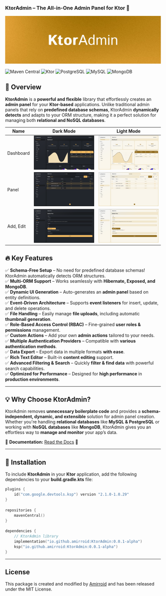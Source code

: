 ### **KtorAdmin – The All-in-One Admin Panel for Ktor 🚀**

![KtorAdmin Banner](/art/banner.jpg)

![Maven Central](https://img.shields.io/maven-central/v/io.github.amirroid/KtorAdmin)
![Ktor](https://img.shields.io/badge/Ktor-%E2%9C%94-brightgreen)
![PostgreSQL](https://img.shields.io/badge/PostgreSQL-%E2%9C%94-brightgreen)
![MySQL](https://img.shields.io/badge/MySQL-%E2%9C%94-brightgreen)
![MongoDB](https://img.shields.io/badge/MongoDB-%E2%9C%94-brightgreen)

## **🌟 Overview**

**KtorAdmin** is a **powerful and flexible** library that effortlessly creates an **admin panel** for your **Ktor-based** applications. Unlike traditional admin panels that rely on **predefined database schemas**, KtorAdmin **dynamically detects** and adapts to your ORM structure, making it a perfect solution for managing both **relational and NoSQL databases**.

| Name      | Dark Mode                        | Light Mode                         |
|-----------|----------------------------------|------------------------------------|
| Dashboard | ![Dark](/art/dark_dashboard.png) | ![Light](/art/light_dashboard.png) |
| Panel     | ![Dark](/art/panel_dark.png)     | ![Light](/art/panel_light.png)     |
| Add, Edit | ![Dark](/art/upsert_dark.png)    | ![Light](/art/upsert_light.png)    |

## **🔥 Key Features**

✅ **Schema-Free Setup** – No need for predefined database schemas! KtorAdmin automatically detects ORM structures.  
✅ **Multi-ORM Support** – Works seamlessly with **Hibernate, Exposed, and MongoDB**.  
✅ **Dynamic UI Generation** – Auto-generates an **admin panel** based on entity definitions.  
✅ **Event-Driven Architecture** – Supports **event listeners** for insert, update, and delete operations.  
✅ **File Handling** – Easily manage **file uploads**, including automatic **thumbnail generation**.  
✅ **Role-Based Access Control (RBAC)** – Fine-grained **user roles & permissions** management.  
✅ **Custom Actions** – Add your own **admin actions** tailored to your needs.  
✅ **Multiple Authentication Providers** – Compatible with **various authentication methods**.  
✅ **Data Export** – Export data in multiple formats **with ease**.  
✅ **Rich Text Editor** – Built-in **content editing** support.  
✅ **Advanced Filtering & Search** – Quickly **filter & find data** with powerful search capabilities.  
✅ **Optimized for Performance** – Designed for **high performance** in **production environments**.

---

## **💡 Why Choose KtorAdmin?**

KtorAdmin removes **unnecessary boilerplate code** and provides a **schema-independent, dynamic, and extensible** solution for admin panel creation. Whether you're handling **relational databases** like **MySQL & PostgreSQL** or working with **NoSQL databases** like **MongoDB**, KtorAdmin gives you an effortless way to **manage and monitor** your app’s data.

📖 **Documentation:** [Read the Docs](https://amirreza-gholami.gitbook.io/ktor-admin) 🚀

---

## **🔧 Installation**

To include **KtorAdmin** in your **Ktor** application, add the following dependencies to your **build.gradle.kts** file:

```kotlin
plugins {
    id("com.google.devtools.ksp") version "2.1.0-1.0.29"
}

repositories {
    mavenCentral()
}

dependencies {
    // KtorAdmin library
    implementation("io.github.amirroid:KtorAdmin:0.0.1-alpha")
    ksp("io.github.amirroid:KtorAdmin:0.0.1-alpha")
}
```

---
## **License**
This package is created and modified by [Amirroid](https://github.com/Amirroid) and has been released under the MIT License.